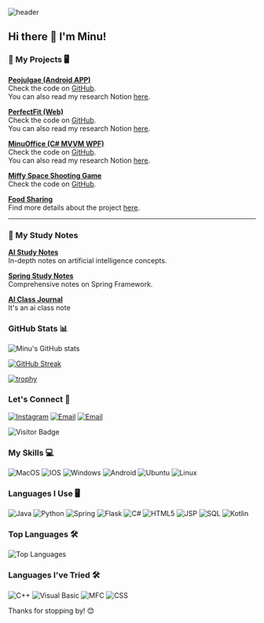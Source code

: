 ![header](https://capsule-render.vercel.app/api?type=waving&color=gradient&height=280&section=header&text=Minuffy&fontSize=80&fontAlign=center&fontColor=ffffff&desc=Junior%20Developer%20Minwoo%20Kim&descAlign=center&descSize=20&animation=fadeIn&fontAlignY=40)



## Hi there 👋 I'm Minu!


### 📌 My Projects 🖥
**[Peojulgae (Android APP)](https://github.com/Minu0803/Peojulgae)**  
Check the code on [GitHub](https://github.com/Minu0803/Peojulgae).  
You can also read my research Notion [here](https://www.notion.so/Peojugae-10a6538f55f68074993ae8c929847994?pvs=4).

**[PerfectFit (Web) ](https://github.com/7-wonders/PerfectFit)**  
Check the code on [GitHub](https://github.com/7-wonders/PerfectFit).  
You can also read my research Notion [here](https://www.notion.so/Web-Programming-Project-16711902147648b8a96a3e829acc372b?pvs=4).

**[MinuOffice (C# MVVM WPF) ](https://github.com/Minu0803/MinuOffice)**  
Check the code on [GitHub](https://github.com/Minu0803/MinuOffice).  
You can also read my research Notion [here](https://receptive-muscari-3cf.notion.site/Minu-Office-2386538f55f6806e90accfa5b5aeee07).

**[Miffy Space Shooting Game](https://github.com/Minu0803/MiffyShootingGame)**  
Check the code on [GitHub](https://github.com/Minu0803/MiffyShootingGame).

**[Food Sharing](https://www.notion.so/TERM-10a6538f55f6800dbc6dc6bde7c2806f?pvs=4)**  
Find more details about the project [here](https://www.notion.so/TERM-10a6538f55f6800dbc6dc6bde7c2806f?pvs=4).

---

### 📘 My Study Notes
**[AI Study Notes](https://www.notion.so/AI-7556ef72c38d427587b227a9f6fe6704?pvs=4)**  
In-depth notes on artificial intelligence concepts.

**[Spring Study Notes](https://www.notion.so/Spring-f39e0c7ed4234ef9a7f0a11e479751bd?pvs=4)**  
Comprehensive notes on Spring Framework.

**[AI Class Journal](https://www.notion.so/2d52688eb6734e948a6eaecaad88ac4b?pvs=4)**  
It's an ai class note



### GitHub Stats 📊
![Minu's GitHub stats](https://github-readme-stats.vercel.app/api?username=Minu0803&show_icons=true&theme=radical)

[![GitHub Streak](https://streak-stats.demolab.com/?user=Minu0803&theme=radical)](https://git.io/streak-stats)

[![trophy](https://github-profile-trophy.vercel.app/?username=Minu0803&theme=gruvbox)](https://github.com/ryo-ma/github-profile-trophy)


### Let's Connect 🤝
[![Instagram](https://img.shields.io/badge/-Instagram-purple)](https://www.instagram.com/Minuffy)
[![Email](https://img.shields.io/badge/-Naver_Email-green)](mailto:calvin08@naver.com)
[![Email](https://img.shields.io/badge/Gmail-blue)](mailto:calvin0803@gmail.com)

![Visitor Badge](https://komarev.com/ghpvc/?username=Minu0803&label=PROFILE+VIEWS&style=flat-square&color=blue)

### My Skills 💻
![MacOS](https://img.shields.io/badge/mac%20os-000000?style=for-the-badge&logo=apple&logoColor=white)
![IOS](https://img.shields.io/badge/IOS-000000?style=for-the-badge&logo=apple&logoColor=white)
![Windows](https://img.shields.io/badge/Windows-0078D6?style=for-the-badge&logo=windows&logoColor=white)
![Android](https://img.shields.io/badge/Android-3DDC84?style=for-the-badge&logo=android&logoColor=white)
![Ubuntu](https://img.shields.io/badge/Ubuntu-E95420?style=for-the-badge&logo=ubuntu&logoColor=white)
![Linux](https://img.shields.io/badge/Linux-FCC624?style=for-the-badge&logo=linux&logoColor=black)

### Languages I Use 🖥
![Java](https://img.shields.io/badge/Java-ED8B00?style=for-the-badge&logo=java&logoColor=white)
![Python](https://img.shields.io/badge/Python-3776AB?style=for-the-badge&logo=python&logoColor=white)
![Spring](https://img.shields.io/badge/Spring-6DB33F?style=for-the-badge&logo=spring&logoColor=white)
![Flask](https://img.shields.io/badge/Flask-000000?style=for-the-badge&logo=flask&logoColor=white)
![C#](https://img.shields.io/badge/C%23-239120?style=for-the-badge&logo=c-sharp&logoColor=white)
![HTML5](https://img.shields.io/badge/HTML5-E34F26?style=for-the-badge&logo=html5&logoColor=white)
![JSP](https://img.shields.io/badge/JSP-007396?style=for-the-badge&logo=java&logoColor=white)
![SQL](https://img.shields.io/badge/SQL-4479A1?style=for-the-badge&logo=postgresql&logoColor=white)
![Kotlin](https://img.shields.io/badge/Kotlin-0095D5?style=for-the-badge&logo=kotlin&logoColor=white)

### Top Languages 🛠
![Top Languages](https://github-readme-stats.vercel.app/api/top-langs/?username=Minu0803&layout=compact&theme=radical)

### Languages I've Tried 🛠
![C++](https://img.shields.io/badge/C++-00599C?style=for-the-badge&logo=c%2B%2B&logoColor=white)
![Visual Basic](https://img.shields.io/badge/Visual%20Basic-5C2D91?style=for-the-badge&logo=dot-net&logoColor=white)
![MFC](https://img.shields.io/badge/MFC-007396?style=for-the-badge&logo=windows&logoColor=white)
![CSS](https://img.shields.io/badge/CSS-1572B6?style=for-the-badge&logo=css3&logoColor=white)


Thanks for stopping by! 😊
